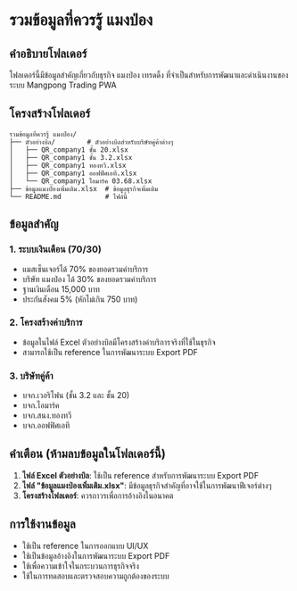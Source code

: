 # รวมข้อมูลที่ควรรู้ แมงป่อง

## คำอธิบายโฟลเดอร์
โฟลเดอร์นี้มีข้อมูลสำคัญเกี่ยวกับธุรกิจ แมงป่อง เทรดดิ้ง ที่จำเป็นสำหรับการพัฒนาและดำเนินงานของระบบ Mangpong Trading PWA

## โครงสร้างโฟลเดอร์
```
รวมข้อมูลที่ควรรู้ แมงป่อง/
├── ตัวอย่างบิล/        # ตัวอย่างบิลสำหรับบริษัทคู่ค้าต่างๆ
│   ├── QR_company1 ชั้น 20.xlsx
│   ├── QR_company1 ชั้น 3.2.xlsx
│   ├── QR_company1 ทองทวี.xlsx
│   ├── QR_company1 ออฟฟิศเอที.xlsx
│   └── QR_company1 ไอมาร์ค 03.68.xlsx
├── ข้อมูลแมงป่องเพิ่มเติม.xlsx  # ข้อมูลธุรกิจเพิ่มเติม
└── README.md           # ไฟล์นี้
```

## ข้อมูลสำคัญ

### 1. ระบบเงินเดือน (70/30)
- แมสเซ็นเจอร์ได้ 70% ของยอดรวมค่าบริการ
- บริษัท แมงป่อง ได้ 30% ของยอดรวมค่าบริการ
- ฐานเงินเดือน 15,000 บาท
- ประกันสังคม 5% (หักไม่เกิน 750 บาท)

### 2. โครงสร้างค่าบริการ
- ข้อมูลในไฟล์ Excel ตัวอย่างบิลมีโครงสร้างค่าบริการจริงที่ใช้ในธุรกิจ
- สามารถใช้เป็น reference ในการพัฒนาระบบ Export PDF

### 3. บริษัทคู่ค้า
- บจก.เวอริโฟน (ชั้น 3.2 และ ชั้น 20)
- บจก.ไอมาร์ค
- บจก.สนง.ทองทวี
- บจก.ออฟฟิศเอที

## คำเตือน (ห้ามลบข้อมูลในโฟลเดอร์นี้)
1. **ไฟล์ Excel ตัวอย่างบิล**: ใช้เป็น reference สำหรับการพัฒนาระบบ Export PDF
2. **ไฟล์ "ข้อมูลแมงป่องเพิ่มเติม.xlsx"**: มีข้อมูลธุรกิจสำคัญที่อาจใช้ในการพัฒนาฟีเจอร์ต่างๆ
3. **โครงสร้างโฟลเดอร์**: ควรถาวรเพื่อการอ้างอิงในอนาคต

## การใช้งานข้อมูล
- ใช้เป็น reference ในการออกแบบ UI/UX
- ใช้เป็นข้อมูลอ้างอิงในการพัฒนาระบบ Export PDF
- ใช้เพื่อความเข้าใจในกระบวนการธุรกิจจริง
- ใช้ในการทดสอบและตรวจสอบความถูกต้องของระบบ
